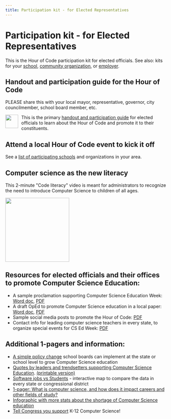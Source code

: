 ```yaml
---
title: Participation kit - for Elected Representatives
---
```

# Participation kit - for Elected Representatives

This is the Hour of Code participation kit for elected officials. See also:
kits for your [school](/school), [community organization](/community), or
[employer](/employer).

## Handout and participation guide for the Hour of Code

​PLEASE share this with your local mayor, representative, governor, city councilmember, school board member, etc.

<div style="margin-right: 10px; float: left;">
<a href="/files/handout-for-elected-officials.pdf"><img style="width: 40px; height: 42px;" src="/images/Adobe_PDF_Icon.png"></a>
</div>

This is the primary [handout and participation
guide](/files/handout-for-elected-officials.pdf) for elected officials to
learn about the Hour of Code and promote it to their constituents.

## Attend a local Hour of Code event to kick it off
See a [list of participating schools](/events) and
organizations in your area.

## Computer science as the new literacy
This 2-minute "Code literacy" video is meant for administrators to recognize
the need to introduce Computer Science to children of all
ages.

<div style="margin: 1em 0 2em 0;"><a href="http://www.youtube.com/watch?v=MwLXrN0Yguk">
<img style="width: 200px;" src="/images/castsmall.png">
</a></div>

## Resources for elected officials and their offices to promote Computer Science Education:

- A sample proclamation supporting Computer Science Education Week: [Word doc](/files/Politicianproclamation.docx), [PDF](/files/Politicianproclamation.pdf)
- A draft OpEd to promote Computer Science education in a local paper: [Word doc](/files/PoliticianOp-ed.docx), [PDF](/files/PoliticianOp-ed.pdf)
- Sample social media posts to promote the Hour of Code: [PDF](/files/Sample%20Social%20Media.pdf)
- Contact info for leading computer science teachers in every state, to organize special events for CS Ed Week: [PDF](/files/CS%20State%20Teacher%20Leaders.pdf)

## Additional 1-pagers and information:

- [A simple policy change](https://www.dropbox.com/s/4dp0kfdfdrke9e3/Code_CinC_state_one_pager_%28new%29.pdf) school boards can implement at the state or school level to grow Computer Science education
- [Quotes by leaders and trendsetters supporting Computer Science Education](http://letron.vip/quotes). [(printable version)](https://www.dropbox.com/s/pp1bhvykt7rsfjs/print.code.quotes.pdf)
- [Software jobs vs Students](http://www.ncwit.org/edjobsmap) - interactive map to compare the data in every state or congressional district
- [1-pager: What is computer science, and how does it impact careers and other fields of study?](https://www.dropbox.com/s/o1mafeosi0xuwb0/What_is_CS_and_Careers.pdf)
- [Infographic with more stats about the shortage of Computer Science education](http://letron.vip/stats)
- [Tell Congress you support](http://www.congressweb.com/code/21) K-12 Computer Science!
